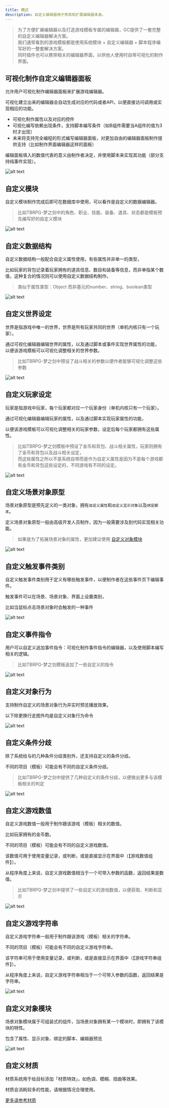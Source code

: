```yaml
---
title: 概述
description: 自定义编辑器用于修改和扩展编辑器本身。
---
```


> 为了方便扩展编辑器以及打造游戏模板专属的编辑器，GC提供了一套完整的自定义编辑器解决方案。<br>
> 我们通常看到的游戏模板都是使用系统模块 + 自定义编辑器 + 脚本程序编写好的一整套解决方案。<br>
> 同时插件也可以携带相关的编辑器界面，以供他人使用时自带可视化的制作界面。

## 可视化制作自定义编辑器面板

允许用户可视化制作编辑器面板来扩展游戏编辑器。

可视化建立出来的编辑器会自动生成对应的代码或者API，以便直接访问调用或实现相应的功能。

- 可视化制作属性以及对应的控件
- 可视化编写依赖出现条件，支持脚本编写条件（如B组件需要当A组件的值为3时才出现）
- 未来将支持完全编程的形式编写编辑器面板，对更加自由的编辑器面板制作提供支持（比如制作界面编辑器这样的面板）

编辑面板填入的数值代表的意义由制作者决定，并使用脚本来实现其功能（部分支持纯事件实现）。

![alt text](https://cdn.gcw.wiki.wiki/gcw/image/zh_hans/getting-started/19.edit/1.index/image.png)

## 自定义模块

自定义模块制作完成后即可在数据库中使用，可以看作是自定义的数据编辑器。

> 比如TBRPG-梦之剑中的角色、职业、技能、装备、道具、状态都是模板预先编写好的自定义模块

![alt text](https://cdn.gcw.wiki.wiki/gcw/image/zh_hans/getting-started/19.edit/1.index/image-1.png)

## 自定义数据结构

自定义数据结构一般配合自定义属性使用，有些属性并非单一的类型，

比如玩家的背包记录着玩家拥有的道具信息、数目和装备等信息，而非单指某个数值，这种复合的情况则可以使用自定义数据结构制作。

> 类似于属性类型：Object 而非基元的number、string、boolean类型

![alt text](https://cdn.gcw.wiki.wiki/gcw/image/zh_hans/getting-started/19.edit/1.index/image-2.png)

## 自定义世界设定

世界是指游戏中唯一的世界，世界是所有玩家共同的世界（单机内核只有一个玩家）。

通过可视化编辑器编辑世界的属性，以及通过脚本或事件实现世界属性的功能， 以便该游戏模板可以可视化调整相关的世界参数。

> 比如TBRPG-梦之剑中预设了战斗相关的参数以便作者能够可视化调整这些参数

![alt text](https://cdn.gcw.wiki.wiki/gcw/image/zh_hans/getting-started/19.edit/1.index/image-3.png)

## 自定义玩家设定

玩家是指游戏中玩家，每个玩家都对应一个玩家身份（单机内核只有一个玩家）。

通过可视化编辑器编辑玩家的属性，以及通过脚本实现玩家属性的功能，

以便该游戏模板可以可视化调整相关的玩家参数，设定后每个玩家都拥有这些属性。

> 比如TBRPG-梦之剑模板中预设了金币和背包、战斗相关属性，玩家则拥有了金币和背包以及战斗相关设定，<br>
> 而这些属性之所以不是系统自带而是作为自定义属性是因为不是每个游戏都有金币和背包这些设定的，不同游戏有不同的设定。

![alt text](https://cdn.gcw.wiki.wiki/gcw/image/zh_hans/getting-started/19.edit/1.index/image-4.png)

## 自定义场景对象原型

场景对象原型是预先定义的一类对象，拥有`自定义属性`和`自定义显示对象`以及`绑定脚本`。

定义场景对象原型一般由高级开发人员制作，因为一般需要涉及到代码实现相关功能。

> 如果是为了拓展场景对象的属性，更加建议使用 [自定义对象模块](/zh_hans/getting-started/shader#自定义对象模块)

![alt text](https://cdn.gcw.wiki.wiki/gcw/image/zh_hans/getting-started/19.edit/1.index/image-5.png)

## 自定义触发事件类别

自定义触发事件类别用于定义有哪些触发事件，以便制作者在这些事件页下编辑事件。

触发事件可以在场景、场景对象、界面上设置类别，

比如当鼠标点击场景对象时会触发的一种事件

![alt text](https://cdn.gcw.wiki.wiki/gcw/image/zh_hans/getting-started/19.edit/1.index/image-6.png)

## 自定义事件指令

用户可以自定义追加事件指令：可视化制作事件指令的编辑器，以及使用脚本编写相关的逻辑。

> 比如TBRPG-梦之剑模板追加了一些自定义的指令

![alt text](https://cdn.gcw.wiki.wiki/gcw/image/zh_hans/getting-started/19.edit/1.index/image-7.png)

## 自定义对象行为

支持制作自定义的场景对象行为并实时预览播放效果。

以下除更换行走图外均是自定义对象行为命令

![alt text](https://cdn.gcw.wiki.wiki/gcw/image/zh_hans/getting-started/19.edit/1.index/image-8.png)

## 自定义条件分歧

除了系统给与的几种条件分歧类别外，还支持自定义的条件分歧。

不同的项目（模板）可能会有不同的自定义条件分歧。

> 比如TBRPG-梦之剑中提供了几种自定义的条件分歧，以便做出更多与该模板相关的判定

![alt text](https://cdn.gcw.wiki.wiki/gcw/image/zh_hans/getting-started/19.edit/1.index/image-9.png)

## 自定义游戏数值

自定义游戏数值一般用于制作跟该游戏（模板）相关的数值。

比如玩家拥有的金币数。

不同的项目（模板）可能会有不同的自定义游戏数值。

该数值可用于使用变量记录，或判断，或是直接显示在界面中（【游戏数值组件】）。

从程序角度上来说，自定义游戏数值相当于一个可带入参数的函数，返回结果是数值。

> 比如TBRPG-梦之剑中提供了一些自定义的游戏数值，以便获取、判断和显示

![alt text](https://cdn.gcw.wiki.wiki/gcw/image/zh_hans/getting-started/19.edit/1.index/image-10.png)

## 自定义游戏字符串

自定义游戏字符串一般用于制作跟该游戏（模板）相关的字符串。

不同的项目（模板）可能会有不同的自定义游戏字符串。

该字符串可用于使用变量记录，或判断，或是直接显示在界面中（【游戏字符串组件】）。

从程序角度上来说，自定义游戏字符串相当于一个可带入参数的函数，返回结果是字符串。

![alt text](https://cdn.gcw.wiki.wiki/gcw/image/zh_hans/getting-started/19.edit/1.index/image-12.png)

## 自定义对象模块

场景对象模块属于可组装式的组件，当场景对象拥有某一个模块时，即拥有了该模块的特性。

包含了属性、显示对象、绑定的脚本、编辑器预览

![alt text](https://cdn.gcw.wiki.wiki/gcw/image/zh_hans/getting-started/19.edit/1.index/image-13.png)

## 自定义材质

材质系统用于给目标添加「材质特效」，如色调、模糊、扭曲等效果。

材质会消耗较多的性能，请根据情况合理使用。

[更多请参考材质](/zh_hans/getting-started/shader)

